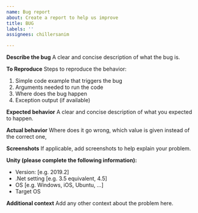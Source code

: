 ```yaml
---
name: Bug report
about: Create a report to help us improve
title: BUG
labels: ''
assignees: chillersanim

---
```


**Describe the bug**
A clear and concise description of what the bug is.

**To Reproduce**
Steps to reproduce the behavior:
1) Simple code example that triggers the bug
2) Arguments needed to run the code
3) Where does the bug happen
4) Exception output (if available)

**Expected behavior**
A clear and concise description of what you expected to happen.

**Actual behavior**
Where does it go wrong, which value is given instead of the correct one, 

**Screenshots**
If applicable, add screenshots to help explain your problem.

**Unity (please complete the following information):**
 - Version: [e.g. 2019.2]
 - .Net setting [e.g. 3.5 equivalent, 4.5]
 - OS [e.g. Windows, iOS, Ubuntu, ...]
 - Target OS

**Additional context**
Add any other context about the problem here.
